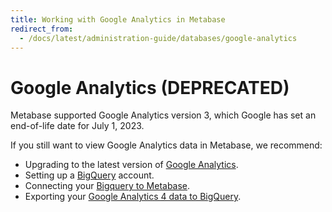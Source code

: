 ```yaml
---
title: Working with Google Analytics in Metabase
redirect_from:
  - /docs/latest/administration-guide/databases/google-analytics
---
```


# Google Analytics (DEPRECATED)

Metabase supported Google Analytics version 3, which Google has set an end-of-life date for July 1, 2023.

If you still want to view Google Analytics data in Metabase, we recommend:

- Upgrading to the latest version of [Google Analytics](https://support.google.com/analytics/answer/10089681?hl=en&ref_topic=12154439,12153943,2986333).
- Setting up a [BigQuery](https://cloud.google.com/bigquery) account.
- Connecting your [Bigquery to Metabase](./bigquery.md).
- Exporting your [Google Analytics 4 data to BigQuery](https://support.google.com/analytics/answer/9358801?hl=en).
